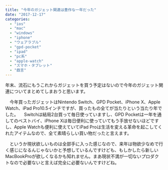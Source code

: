 ```yaml
---
title: "今年のガジェット関連は豊作な一年だった"
date: "2017-12-17"
categories: 
  - "ios"
  - "mac"
  - "windows"
  - "iphone"
  - "ウェアラブル"
  - "gpd-pocket"
  - "ipad"
  - "pc系"
  - "apple-watch"
  - "スマホ・タブレット"
  - "戯言"
---
```


年末、流石にもうこれからガジェットを買う予定はないので今年のガジェット関連についてまとめてしまおうと思います。

　今年買ったガジェットはNintendo Switch、GPD Pocket、iPhone X、Apple Watch、iPad Pro10.5インチですが、買ったもの全てが当たりという当たり年でした。 　Switchは結局2台買って毎日使っていますし、GPD Pocketは一年を通してのベストバイ、iPhone Xは毎日便利に使っていてもう手放せないほどですし、Apple Watchも便利に使えていてiPad Proは生活を変える革命を起こしてくれたアイテムなので、全て素晴らしい買い物だったと言えます。

　というか現状欲しいものは全部手に入った感じなので、来年は物欲少なめで行く感じになるんじゃないかと予想しているんですけども、もしかしたら新しいMacBookProが欲しくなるかも知れません。まあ現状不満が一切ないプロダクトなので必要ないと言えば完全に必要ないんですけどね。
